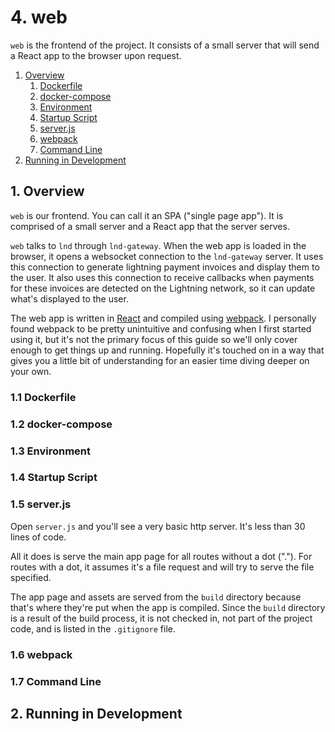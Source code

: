 # 4. web

`web` is the frontend of the project. It consists of a small server that will
send a React app to the browser upon request.

1. [Overview](#Overview)
    1. [Dockerfile](#Dockerfile)
    2. [docker-compose](#DockerCompose)
    3. [Environment](#Environment)
    4. [Startup Script](#StartupScript)
    5. [server.js](#ServerJs)
    6. [webpack](#Webpack)
    7. [Command Line](#CommandLine)
2. [Running in Development](#RunningInDevelopment)

<a name="Overview" />

## 1. Overview

`web` is our frontend. You can call it an SPA ("single page app"). It is
comprised of a small server and a React app that the server serves.

`web` talks to `lnd` through `lnd-gateway`. When the web app is loaded in the
browser, it opens a websocket connection to the `lnd-gateway` server. It uses
this connection to generate lightning payment invoices and display them to the
user. It also uses this connection to receive callbacks when payments for these
invoices are detected on the Lightning network, so it can update what's
displayed to the user.

The web app is written in [React](https://reactjs.org/) and compiled using
[webpack](https://webpack.js.org/). I personally found webpack to be pretty
unintuitive and confusing when I first started using it, but it's not the
primary focus of this guide so we'll only cover enough to get things up and
running. Hopefully it's touched on in a way that gives you a little bit of
understanding for an easier time diving deeper on your own.

<a name="Dockerfile" />

### 1.1 Dockerfile

<a name="DockerCompose" />

### 1.2 docker-compose

<a name="Environment" />

### 1.3 Environment

<a name="StartupScript" />

### 1.4 Startup Script

<a name="ServerJs" />

### 1.5 server.js

Open `server.js` and you'll see a very basic http server. It's less than 30
lines of code.

All it does is serve the main app page for all routes without a dot ("."). For
routes with a dot, it assumes it's a file request and will try to serve the
file specified.

The app page and assets are served from the `build` directory because that's
where they're put when the app is compiled. Since the `build` directory is a
result of the build process, it is not checked in, not part of the project
code, and is listed in the `.gitignore` file.

<a name="Webpack" />

### 1.6 webpack

<a name="CommandLine" />

### 1.7 Command Line

<a name="RunningInDevelopment" />

## 2. Running in Development